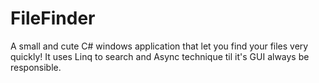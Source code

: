 FileFinder
==========

A small and cute C# windows application that let you find your files very quickly!
It uses Linq to search and Async technique til it's GUI always be responsible.
